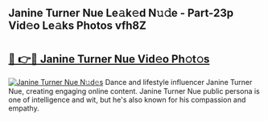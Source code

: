 ## Janine Turner Nue Le𝚊k𝚎d N𝚞𝚍e - Part-23p Vid𝚎o Le𝚊ks Photos vfh8Z

# <h2><a href="http://fb4chyr.evod.top/?m=Janine+Turner+Nue">🔗 👉🔴 Janine Turner Nue Vid𝚎o Ph𝚘t𝚘s</a></h2>

[![Janine Turner Nue N𝚞d𝚎s](https://i.imgur.com/8V9OHl7.gif)](http://fb4chyr.evod.top/?m=Janine+Turner+Nue)
Dance and lifestyle influencer Janine Turner Nue, creating engaging online content. Janine Turner Nue public persona is one of intelligence and wit, but he's also known for his compassion and empathy. 
